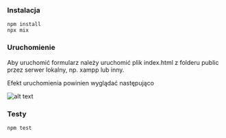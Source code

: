 ### Instalacja

```
npm install
npx mix
```

### Uruchomienie

Aby uruchomić formularz należy uruchomić plik index.html z folderu public przez serwer lokalny, np. xampp lub inny.

Efekt uruchomienia powinien wyglądać następująco

![alt text](https://i.ibb.co/tQf0Svx/Screen-Shot-02-28-21-at-10-44-AM.png)


### Testy

```
npm test
```

